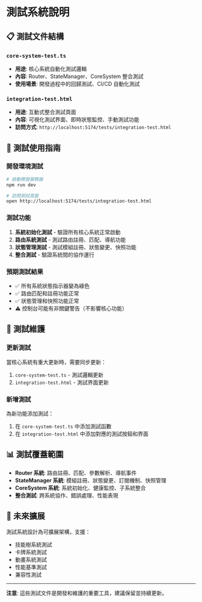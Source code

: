 # 測試系統說明

## 📋 測試文件結構

### `core-system-test.ts`
- **用途**: 核心系統自動化測試邏輯
- **內容**: Router、StateManager、CoreSystem 整合測試
- **使用場景**: 開發過程中的回歸測試、CI/CD 自動化測試

### `integration-test.html`
- **用途**: 互動式整合測試頁面
- **內容**: 可視化測試界面、即時狀態監控、手動測試功能
- **訪問方式**: `http://localhost:5174/tests/integration-test.html`

## 🧪 測試使用指南

### 開發環境測試
```bash
# 啟動開發服務器
npm run dev

# 訪問測試頁面
open http://localhost:5174/tests/integration-test.html
```

### 測試功能
1. **系統初始化測試** - 驗證所有核心系統正常啟動
2. **路由系統測試** - 測試路由註冊、匹配、導航功能
3. **狀態管理測試** - 測試模組註冊、狀態變更、快照功能
4. **整合測試** - 驗證系統間的協作運行

### 預期測試結果
- ✅ 所有系統狀態指示器變為綠色
- ✅ 路由匹配和註冊功能正常
- ✅ 狀態管理和快照功能正常
- ⚠️ 控制台可能有非關鍵警告（不影響核心功能）

## 🔧 測試維護

### 更新測試
當核心系統有重大更新時，需要同步更新：
1. `core-system-test.ts` - 測試邏輯更新
2. `integration-test.html` - 測試界面更新

### 新增測試
為新功能添加測試：
1. 在 `core-system-test.ts` 中添加測試函數
2. 在 `integration-test.html` 中添加對應的測試按鈕和界面

## 📊 測試覆蓋範圍

- **Router 系統**: 路由註冊、匹配、參數解析、導航事件
- **StateManager 系統**: 模組註冊、狀態變更、訂閱機制、快照管理
- **CoreSystem 系統**: 系統初始化、健康監控、子系統整合
- **整合測試**: 跨系統協作、錯誤處理、性能表現

## 🎯 未來擴展

測試系統設計為可擴展架構，支援：
- 技能樹系統測試
- 卡牌系統測試
- 動畫系統測試
- 性能基準測試
- 兼容性測試

---

**注意**: 這些測試文件是開發和維護的重要工具，建議保留並持續更新。
